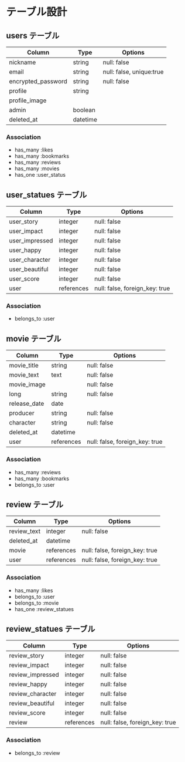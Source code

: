 # テーブル設計

## users テーブル

| Column             | Type     | Options     |
| ------------------ | -------- | ----------- |
| nickname           | string   | null: false |
| email              | string   | null: false, unique:true |
| encrypted_password | string   | null: false |
| profile            | string   |
| profile_image      | 
| admin              | boolean  |
| deleted_at         | datetime |

### Association

- has_many :likes
- has_many :bookmarks
- has_many :reviews
- has_many :movies
- has_one :user_status


## user_statues テーブル

| Column            | Type       | Options     |
| ----------------- | ---------- | ----------- |
| user_story        | integer    | null: false |
| user_impact       | integer    | null: false |
| user_impressed    | integer    | null: false |
| user_happy        | integer    | null: false |
| user_character    | integer    | null: false |
| user_beautiful    | integer    | null: false |
| user_score        | integer    | null: false |
| user              | references | null: false, foreign_key: true |

### Association

- belongs_to :user


## movie テーブル

| Column       | Type       | Options     |
| ------------ | ---------- | ----------- |
| movie_title  | string     | null: false |
| movie_text   | text       | null: false |
| movie_image  |            | null: false |
| long         | string     | null: false |
| release_date | date       |
| producer     | string     | null: false |
| character    | string     | null: false |
| deleted_at   | datetime   |
| user        | references | null: false, foreign_key: true |

### Association

- has_many :reviews
- has_many :bookmarks
- belongs_to :user


## review テーブル

| Column      | Type       | Options     |
| ----------  | ---------- | ----------- |
| review_text | integer    | null: false |
| deleted_at  | datetime   |
| movie       | references | null: false, foreign_key: true |
| user        | references | null: false, foreign_key: true |

### Association

- has_many :likes
- belongs_to :user
- belongs_to :movie
- has_one :review_statues


## review_statues テーブル

| Column            | Type       | Options     |
| ----------------- | ---------- | ----------- |
| review_story      | integer    | null: false |
| review_impact     | integer    | null: false |
| review_impressed  | integer    | null: false |
| review_happy      | integer    | null: false |
| review_character  | integer    | null: false |
| review_beautiful  | integer    | null: false |
| review_score      | integer    | null: false |
| review            | references | null: false, foreign_key: true |

### Association

- belongs_to :review